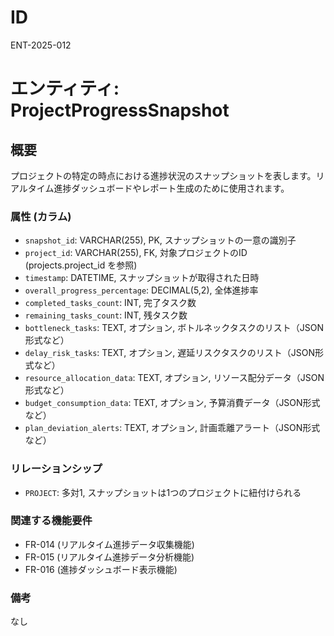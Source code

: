 # ID

ENT-2025-012

# エンティティ: ProjectProgressSnapshot

## 概要

プロジェクトの特定の時点における進捗状況のスナップショットを表します。リアルタイム進捗ダッシュボードやレポート生成のために使用されます。

### 属性 (カラム)

- `snapshot_id`: VARCHAR(255), PK, スナップショットの一意の識別子
- `project_id`: VARCHAR(255), FK, 対象プロジェクトのID
  (projects.project_id を参照)
- `timestamp`: DATETIME, スナップショットが取得された日時
- `overall_progress_percentage`: DECIMAL(5,2), 全体進捗率
- `completed_tasks_count`: INT, 完了タスク数
- `remaining_tasks_count`: INT, 残タスク数
- `bottleneck_tasks`:
  TEXT, オプション, ボトルネックタスクのリスト（JSON形式など）
- `delay_risk_tasks`: TEXT, オプション, 遅延リスクタスクのリスト（JSON形式など）
- `resource_allocation_data`:
  TEXT, オプション, リソース配分データ（JSON形式など）
- `budget_consumption_data`: TEXT, オプション, 予算消費データ（JSON形式など）
- `plan_deviation_alerts`: TEXT, オプション, 計画乖離アラート（JSON形式など）

### リレーションシップ

- `PROJECT`: 多対1, スナップショットは1つのプロジェクトに紐付けられる

### 関連する機能要件

- FR-014 (リアルタイム進捗データ収集機能)
- FR-015 (リアルタイム進捗データ分析機能)
- FR-016 (進捗ダッシュボード表示機能)

### 備考

なし
